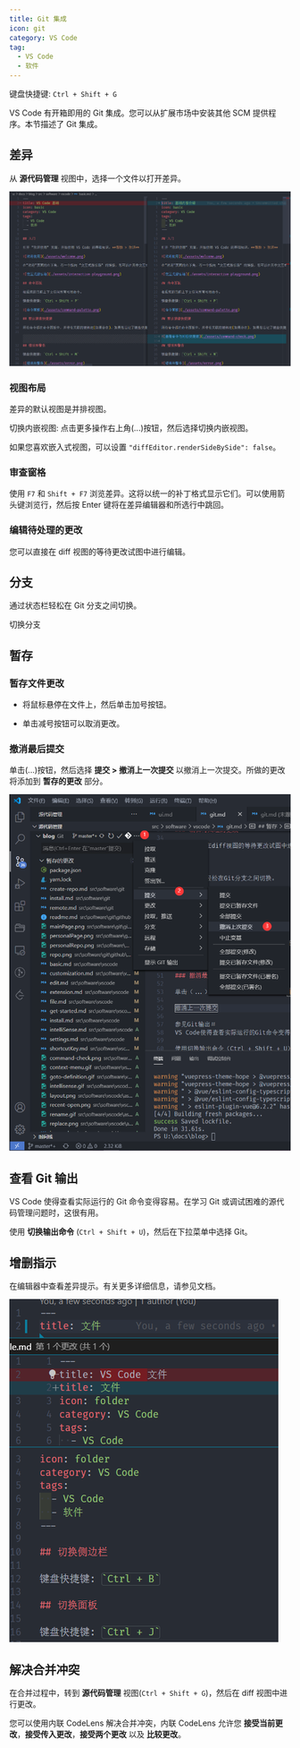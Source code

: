 ```yaml
---
title: Git 集成
icon: git
category: VS Code
tag:
  - VS Code
  - 软件
---
```


键盘快捷键: `Ctrl + Shift + G`

VS Code 有开箱即用的 Git 集成。您可以从扩展市场中安装其他 SCM 提供程序。本节描述了 Git 集成。

## 差异

从 **源代码管理** 视图中，选择一个文件以打开差异。

![来自源代码管理的 git diff](./assets/git-diff.png)

### 视图布局

差异的默认视图是并排视图。

切换内嵌视图: 点击更多操作右上角(...)按钮，然后选择切换内嵌视图。

如果您喜欢嵌入式视图，可以设置 `"diffEditor.renderSideBySide": false`。

### 审查窗格

使用 `F7` 和 `Shift + F7` 浏览差异。这将以统一的补丁格式显示它们。可以使用箭头键浏览行，然后按 Enter 键将在差异编辑器和所选行中跳回。

### 编辑待处理的更改

您可以直接在 diff 视图的等待更改试图中进行编辑。

## 分支

通过状态栏轻松在 Git 分支之间切换。

切换分支

## 暂存

### 暂存文件更改

- 将鼠标悬停在文件上，然后单击加号按钮。

- 单击减号按钮可以取消更改。

### 撤消最后提交

单击(...)按钮，然后选择 **提交 > 撤消上一次提交** 以撤消上一次提交。所做的更改将添加到 **暂存的更改** 部分。

![撤消上一次提交](./assets/undo-last-commit.png)

## 查看 Git 输出

VS Code 使得查看实际运行的 Git 命令变得容易。在学习 Git 或调试困难的源代码管理问题时，这很有用。

使用 **切换输出命令** (`Ctrl + Shift + U`)，然后在下拉菜单中选择 Git。

## 增删指示

在编辑器中查看差异提示。有关更多详细信息，请参见文档。

![增删指示](./assets/gutter.png)

## 解决合并冲突

在合并过程中，转到 **源代码管理** 视图(`Ctrl + Shift + G`)，然后在 diff 视图中进行更改。

您可以使用内联 CodeLens 解决合并冲突，内联 CodeLens 允许您 **接受当前更改**，**接受传入更改**，**接受两个更改** 以及 **比较更改**。

